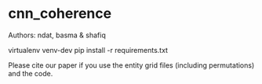 # cnn_coherence
Authors: ndat, basma & shafiq

virtualenv venv-dev
pip install -r requirements.txt

Please cite our paper if you use the entity grid files (including permutations) and the code. 
